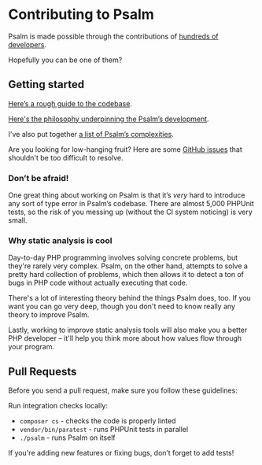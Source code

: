 # Contributing to Psalm

Psalm is made possible through the contributions of [hundreds of developers](https://github.com/vimeo/psalm/graphs/contributors).

Hopefully you can be one of them?

## Getting started

[Here’s a rough guide to the codebase](how_psalm_works.md).

[Here's the philosophy underpinning the Psalm’s development](philosophy.md).

I've also put together [a list of Psalm’s complexities](what_makes_psalm_complicated.md).

Are you looking for low-hanging fruit? Here are some [GitHub issues](https://github.com/vimeo/psalm/issues?q=is%3Aissue+is%3Aopen+label%3A%22easy+problems%22) that shouldn't be too difficult to resolve.

### Don’t be afraid!

One great thing about working on Psalm is that it’s _very_ hard to introduce any sort of type error in Psalm’s codebase. There are almost 5,000 PHPUnit tests, so the risk of you messing up (without the CI system noticing) is very small.

### Why static analysis is cool

Day-to-day PHP programming involves solving concrete problems, but they're rarely very complex. Psalm, on the other hand, attempts to solve a pretty hard collection of problems, which then allows it to detect a ton of bugs in PHP code without actually executing that code.

There's a lot of interesting theory behind the things Psalm does, too. If you want you can go very deep, though you don't need to know really any theory to improve Psalm.

Lastly, working to improve static analysis tools will also make you a better PHP developer – it'll help you think more about how values flow through your program.

## Pull Requests

Before you send a pull request, make sure you follow these guidelines:

Run integration checks locally:

- `composer cs` - checks the code is properly linted
- `vendor/bin/paratest` - runs PHPUnit tests in parallel
- `./psalm` - runs Psalm on itself

If you're adding new features or fixing bugs, don’t forget to add tests!
